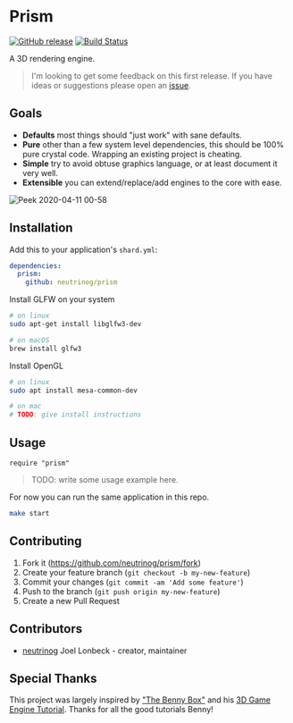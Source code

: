 # Prism
[![GitHub release](https://img.shields.io/github/release/neutrinog/prism.svg)](https://github.com/neutrinog/prism/releases)
[![Build Status](https://travis-ci.org/neutrinog/prism.svg?branch=master)](https://travis-ci.org/neutrinog/prism)

A 3D rendering engine.

> I'm looking to get some feedback on this first release. If you have ideas or suggestions please open an [issue](https://github.com/neutrinog/prism/issues).

## Goals

* **Defaults** most things should "just work" with sane defaults.
* **Pure** other than a few system level dependencies, this should be 100% pure crystal code. Wrapping an existing project is cheating.
* **Simple** try to avoid obtuse graphics language, or at least document it very well.
* **Extensible** you can extend/replace/add engines to the core with ease.

![Peek 2020-04-11 00-58](https://user-images.githubusercontent.com/166412/79012747-38b3c000-7b91-11ea-987d-37026e4052ab.gif)

## Installation

Add this to your application's `shard.yml`:

```yaml
dependencies:
  prism:
    github: neutrinog/prism
```

Install GLFW on your system


```bash
# on linux
sudo apt-get install libglfw3-dev

# on macOS
brew install glfw3
```

Install OpenGL

```bash
# on linux
sudo apt install mesa-common-dev

# on mac
# TODO: give install instructions
```

## Usage

```crystal
require "prism"
```

> TODO: write some usage example here.

For now you can run the same application in this repo.

```bash
make start
```

## Contributing

1. Fork it (<https://github.com/neutrinog/prism/fork>)
2. Create your feature branch (`git checkout -b my-new-feature`)
3. Commit your changes (`git commit -am 'Add some feature'`)
4. Push to the branch (`git push origin my-new-feature`)
5. Create a new Pull Request

## Contributors

- [neutrinog](https://github.com/neutrinog) Joel Lonbeck - creator, maintainer

## Special Thanks

This project was largely inspired by ["The Benny Box"](https://www.youtube.com/channel/UCnlpv-hhcsAtEHKR2y2fW4Q) and his [3D Game Engine Tutorial](https://www.youtube.com/watch?v=ss3AnSxJ2X8&list=PLEETnX-uPtBXP_B2yupUKlflXBznWIlL5&index=1). Thanks for all the good tutorials Benny!